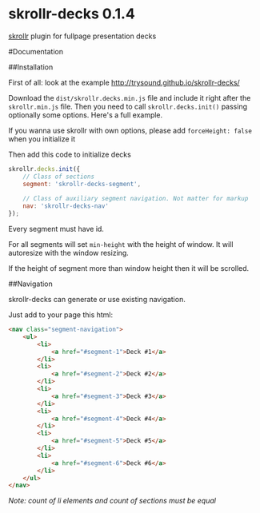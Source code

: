 skrollr-decks 0.1.4
=============

[skrollr](https://github.com/Prinzhorn/skrollr) plugin for fullpage presentation decks

#Documentation

##Installation

First of all: look at the example
http://trysound.github.io/skrollr-decks/

Download the `dist/skrollr.decks.min.js` file and include it right after the `skrollr.min.js` file. Then you need to call `skrollr.decks.init()` passing optionally some options. Here's a full example.

If you wanna use skrollr with own options, please add `forceHeight: false` when you initialize it

Then add this code to initialize decks

```js
skrollr.decks.init({
    // Class of sections
    segment: 'skrollr-decks-segment',
    
    // Class of auxiliary segment navigation. Not matter for markup
    nav: 'skrollr-decks-nav'
});
```

Every segment must have id.

For all segments will set `min-height` with the height of window. It will autoresize with the window resizing.

If the height of segment more than window height then it will be scrolled.

##Navigation

skrollr-decks can generate or use existing navigation.

Just add to your page this html:

```html
<nav class="segment-navigation">
	<ul>
		<li>
			<a href="#segment-1">Deck #1</a>
		</li>
		<li>
			<a href="#segment-2">Deck #2</a>
		</li>
		<li>
			<a href="#segment-3">Deck #3</a>
		</li>
		<li>
			<a href="#segment-4">Deck #4</a>
		</li>
		<li>
			<a href="#segment-5">Deck #5</a>
		</li>
		<li>
			<a href="#segment-6">Deck #6</a>
		</li>
	</ul>
</nav>
```

*Note: count of li elements and count of sections must be equal*
